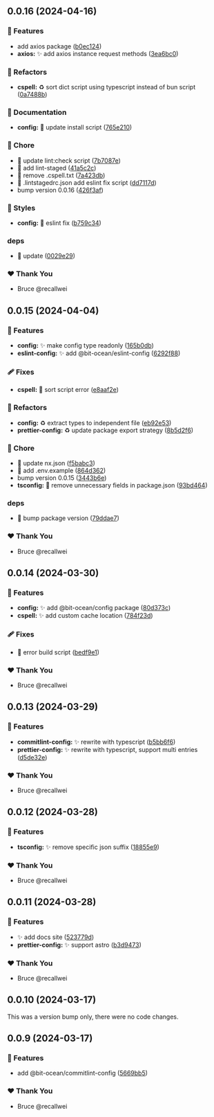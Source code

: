 ## 0.0.16 (2024-04-16)

### 🚀 Features

- add axios package ([b0ec124](https://github.com/bit-ocean-studio/infra/commit/b0ec124))
- **axios:** :sparkles: add axios instance request methods ([3ea6bc0](https://github.com/bit-ocean-studio/infra/commit/3ea6bc0))

### 💅 Refactors

- **cspell:** :recycle: sort dict script using typescript instead of bun script ([0a7488b](https://github.com/bit-ocean-studio/infra/commit/0a7488b))

### 📖 Documentation

- **config:** :memo: update install script ([765e210](https://github.com/bit-ocean-studio/infra/commit/765e210))

### 🏡 Chore

- :hammer: update lint:check script ([7b7087e](https://github.com/bit-ocean-studio/infra/commit/7b7087e))
- :hammer: add lint-staged ([41a5c2c](https://github.com/bit-ocean-studio/infra/commit/41a5c2c))
- :hammer: remove .cspell.txt ([7a423db](https://github.com/bit-ocean-studio/infra/commit/7a423db))
- :hammer: .lintstagedrc.json add eslint fix script ([dd7117d](https://github.com/bit-ocean-studio/infra/commit/dd7117d))
- bump version 0.0.16 ([426f3af](https://github.com/bit-ocean-studio/infra/commit/426f3af))

### 🎨 Styles

- **config:** :lipstick: eslint fix ([b759c34](https://github.com/bit-ocean-studio/infra/commit/b759c34))

### deps

- :rocket: update ([0029e29](https://github.com/bit-ocean-studio/infra/commit/0029e29))

### ❤️ Thank You

- Bruce @recallwei

## 0.0.15 (2024-04-04)

### 🚀 Features

- **config:** :sparkles: make config type readonly ([165b0db](https://github.com/bit-ocean-studio/infra/commit/165b0db))
- **eslint-config:** :sparkles: add @bit-ocean/eslint-config ([6292f88](https://github.com/bit-ocean-studio/infra/commit/6292f88))

### 🩹 Fixes

- **cspell:** :bug: sort script error ([e8aaf2e](https://github.com/bit-ocean-studio/infra/commit/e8aaf2e))

### 💅 Refactors

- **config:** :recycle: extract types to independent file ([eb92e53](https://github.com/bit-ocean-studio/infra/commit/eb92e53))
- **prettier-config:** :recycle: update package export strategy ([8b5d2f6](https://github.com/bit-ocean-studio/infra/commit/8b5d2f6))

### 🏡 Chore

- :hammer: update nx.json ([f5babc3](https://github.com/bit-ocean-studio/infra/commit/f5babc3))
- :hammer: add .env.example ([864d362](https://github.com/bit-ocean-studio/infra/commit/864d362))
- bump version 0.0.15 ([3443b6e](https://github.com/bit-ocean-studio/infra/commit/3443b6e))
- **tsconfig:** :hammer: remove unnecessary fields in package.json ([93bd464](https://github.com/bit-ocean-studio/infra/commit/93bd464))

### deps

- :rocket: bump package version ([79ddae7](https://github.com/bit-ocean-studio/infra/commit/79ddae7))

### ❤️ Thank You

- Bruce @recallwei

## 0.0.14 (2024-03-30)

### 🚀 Features

- **config:** :sparkles: add @bit-ocean/config package ([80d373c](https://github.com/bit-ocean-studio/infra/commit/80d373c))
- **cspell:** :sparkles: add custom cache location ([784f23d](https://github.com/bit-ocean-studio/infra/commit/784f23d))

### 🩹 Fixes

- :bug: error build script ([bedf9e1](https://github.com/bit-ocean-studio/infra/commit/bedf9e1))

### ❤️ Thank You

- Bruce @recallwei

## 0.0.13 (2024-03-29)

### 🚀 Features

- **commitlint-config:** :sparkles: rewrite with typescript ([b5bb6f6](https://github.com/bit-ocean-studio/infra/commit/b5bb6f6))
- **prettier-config:** :sparkles: rewrite with typescript, support multi entries ([d5de32e](https://github.com/bit-ocean-studio/infra/commit/d5de32e))

### ❤️ Thank You

- Bruce @recallwei

## 0.0.12 (2024-03-28)

### 🚀 Features

- **tsconfig:** :sparkles: remove specific json suffix ([18855e9](https://github.com/bit-ocean-studio/infra/commit/18855e9))

### ❤️ Thank You

- Bruce @recallwei

## 0.0.11 (2024-03-28)

### 🚀 Features

- :sparkles: add docs site ([523779d](https://github.com/bit-ocean-studio/infra/commit/523779d))
- **prettier-config:** :sparkles: support astro ([b3d9473](https://github.com/bit-ocean-studio/infra/commit/b3d9473))

### ❤️ Thank You

- Bruce @recallwei

## 0.0.10 (2024-03-17)

This was a version bump only, there were no code changes.

## 0.0.9 (2024-03-17)

### 🚀 Features

- add @bit-ocean/commitlint-config ([5669bb5](https://github.com/bit-ocean-studio/infra/commit/5669bb5))

### ❤️ Thank You

- Bruce @recallwei
